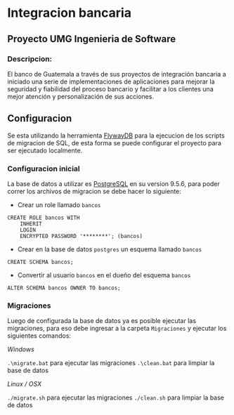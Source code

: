 # Integracion bancaria

## Proyecto UMG Ingenieria de Software 

### Descripcion:

El banco de Guatemala a través de sus proyectos de integración bancaria a iniciado una serie de implementaciones de aplicaciones para mejorar la seguridad y fiabilidad del proceso bancario y facilitar a los clientes una mejor atención y personalización de sus acciones.

## Configuracion

Se esta utilizando la herramienta [FlywayDB](https://flywaydb.org/) para la ejecucion de los scripts de migracion de SQL, de esta forma se puede configurar el proyecto para ser ejecutado localmente.

### Configuracion inicial

La base de datos a utilizar es [PostgreSQL](https://www.postgresql.org/) en su version 9.5.6, para poder correr los archivos de migracion se debe hacer lo siguiente:

* Crear un role llamado ```bancos```

```
CREATE ROLE bancos WITH 
	INHERIT
	LOGIN
	ENCRYPTED PASSWORD '********'; (bancos)
```

* Crear en la base de datos ```postgres``` un esquema llamado ```bancos```

```
CREATE SCHEMA bancos;
```

* Convertir al usuario ```bancos``` en el dueño del esquema ```bancos```

```
ALTER SCHEMA bancos OWNER TO bancos;
```

### Migraciones

Luego de configurada la base de datos ya es posible ejecutar las migraciones, para eso debe ingresar a la carpeta ```Migraciones``` y ejecutar los siguientes comandos:

*Windows* 

```.\migrate.bat``` para ejecutar las migraciones
```.\clean.bat``` para limpiar la base de datos

*Linux / OSX*

```./migrate.sh``` para ejecutar las migraciones
```./clean.sh``` para limpiar la base de datos

